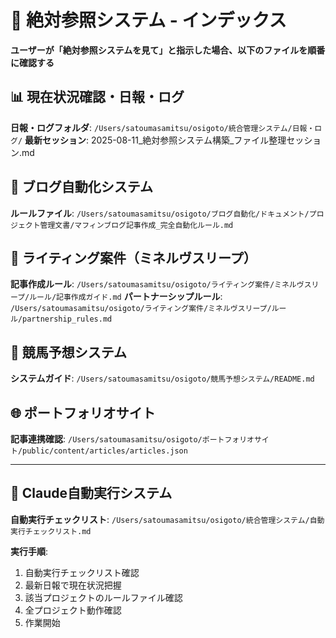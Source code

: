 # 🎯 絶対参照システム - インデックス

**ユーザーが「絶対参照システムを見て」と指示した場合、以下のファイルを順番に確認する**

## 📊 現在状況確認・日報・ログ
**日報・ログフォルダ**: `/Users/satoumasamitsu/osigoto/統合管理システム/日報・ログ/`
**最新セッション**: 2025-08-11_絶対参照システム構築_ファイル整理セッション.md

## 🚀 ブログ自動化システム
**ルールファイル**: `/Users/satoumasamitsu/osigoto/ブログ自動化/ドキュメント/プロジェクト管理文書/マフィンブログ記事作成_完全自動化ルール.md`

## 💼 ライティング案件（ミネルヴスリープ）
**記事作成ルール**: `/Users/satoumasamitsu/osigoto/ライティング案件/ミネルヴスリープ/ルール/記事作成ガイド.md`
**パートナーシップルール**: `/Users/satoumasamitsu/osigoto/ライティング案件/ミネルヴスリープ/ルール/partnership_rules.md`

## 🏇 競馬予想システム
**システムガイド**: `/Users/satoumasamitsu/osigoto/競馬予想システム/README.md`

## 🌐 ポートフォリオサイト
**記事連携確認**: `/Users/satoumasamitsu/osigoto/ポートフォリオサイト/public/content/articles/articles.json`

---

## 🤖 Claude自動実行システム
**自動実行チェックリスト**: `/Users/satoumasamitsu/osigoto/統合管理システム/自動実行チェックリスト.md`

**実行手順**: 
1. 自動実行チェックリスト確認
2. 最新日報で現在状況把握  
3. 該当プロジェクトのルールファイル確認
4. 全プロジェクト動作確認
5. 作業開始